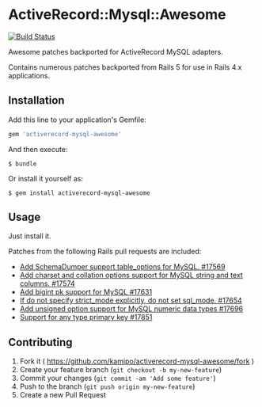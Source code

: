 # ActiveRecord::Mysql::Awesome

[![Build Status](https://travis-ci.org/kamipo/activerecord-mysql-awesome.png?branch=master)](https://travis-ci.org/kamipo/activerecord-mysql-awesome)

Awesome patches backported for ActiveRecord MySQL adapters.

Contains numerous patches backported from Rails 5 for use in Rails 4.x applications.

## Installation

Add this line to your application's Gemfile:

```ruby
gem 'activerecord-mysql-awesome'
```

And then execute:

    $ bundle

Or install it yourself as:

    $ gem install activerecord-mysql-awesome

## Usage

Just install it.

Patches from the following Rails pull requests are included:

* [Add SchemaDumper support table_options for MySQL. #17569](https://github.com/rails/rails/pull/17569)
* [Add charset and collation options support for MySQL string and text columns. #17574](https://github.com/rails/rails/pull/17574)
* [Add bigint pk support for MySQL #17631](https://github.com/rails/rails/pull/17631)
* [If do not specify strict_mode explicitly, do not set sql_mode. #17654](https://github.com/rails/rails/pull/17654)
* [Add unsigned option support for MySQL numeric data types #17696](https://github.com/rails/rails/pull/17696)
* [Support for any type primary key #17851](https://github.com/rails/rails/pull/17851)

## Contributing

1. Fork it ( https://github.com/kamipo/activerecord-mysql-awesome/fork )
2. Create your feature branch (`git checkout -b my-new-feature`)
3. Commit your changes (`git commit -am 'Add some feature'`)
4. Push to the branch (`git push origin my-new-feature`)
5. Create a new Pull Request
